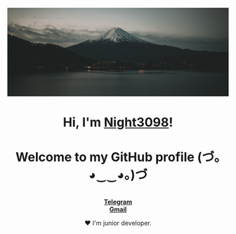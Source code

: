 <p align="center">
  <a href="https://t.me/coding_and_it"><img src="banner.png" alt="Night3098 banner"></a>
</p>

<h1 align="center">Hi, I'm <a href="https://t.me/coding_and_it">Night3098</a>!</h1>
<h1 align="center">Welcome to my GitHub profile (づ｡◕‿‿◕｡)づ</h1>

<p align="center">

</p>

<p align="center">
  <br>
  <strong><a href="https://t.me/coding_and_it">Telegram</a></strong>
  <br>
  <strong><a href="mailto:night3098game@gmail.com">Gmail</a></strong>
</p>

<p align="center">❤ I'm junior developer.</p>
